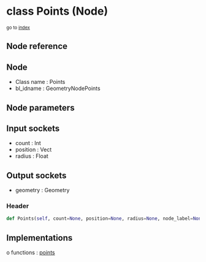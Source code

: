 # class Points (Node)

<sub>go to [index](/docs/index.md)</sub>

## Node reference

Node
----
 - Class name : Points
 - bl_idname : GeometryNodePoints

Node parameters
---------------

Input sockets
-------------
 - count : Int
 - position : Vect
 - radius : Float

Output sockets
--------------
 - geometry : Geometry

### Header

``` python
def Points(self, count=None, position=None, radius=None, node_label=None, node_color=None):
```

## Implementations

o functions : [points](#points)

